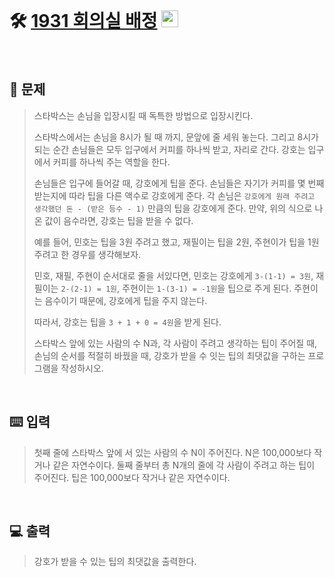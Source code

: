 <br>

# 🛠️ [1931 회의실 배정](http://www.acmicpc.net/problem/1931) <img height="27px" width="27px" src="https://static.solved.ac/tier_small/10.svg"/>

<br>

## 📖 문제
>스타박스는 손님을 입장시킬 때 독특한 방법으로 입장시킨다.
>
>스타박스에서는 손님을 8시가 될 때 까지, 문앞에 줄 세워 놓는다. 그리고 8시가 되는 순간 손님들은 모두 입구에서 커피를 하나씩 받고, 자리로 간다. 강호는 입구에서 커피를 하나씩 주는 역할을 한다.
>
>손님들은 입구에 들어갈 때, 강호에게 팁을 준다. 손님들은 자기가 커피를 몇 번째 받는지에 따라 팁을 다른 액수로 강호에게 준다. 각 손님은 <code>강호에게 원래 주려고 생각했던 돈 - (받은 등수 - 1)</code> 만큼의 팁을 강호에게 준다. 만약, 위의 식으로 나온 값이 음수라면, 강호는 팁을 받을 수 없다.
>
>예를 들어, 민호는 팁을 3원 주려고 했고, 재필이는 팁을 2원, 주현이가 팁을 1원 주려고 한 경우를 생각해보자.
>
>민호, 재필, 주현이 순서대로 줄을 서있다면, 민호는 강호에게 <code>3-(1-1) = 3원</code>, 재필이는 <code>2-(2-1) = 1원</code>, 주현이는 <code>1-(3-1) = -1원</code>을 팁으로 주게 된다. 주현이는 음수이기 때문에, 강호에게 팁을 주지 않는다. 
>
>따라서, 강호는 팁을 <code>3 + 1 + 0 = 4원</code>을 받게 된다.
>
>스타박스 앞에 있는 사람의 수 N과, 각 사람이 주려고 생각하는 팁이 주어질 때, 손님의 순서를 적절히 바꿨을 때, 강호가 받을 수 잇는 팁의 최댓값을 구하는 프로그램을 작성하시오.
>
<br>

## ⌨️ 입력
>첫째 줄에 스타박스 앞에 서 있는 사람의 수 N이 주어진다. N은 100,000보다 작거나 같은 자연수이다. 둘째 줄부터 총 N개의 줄에 각 사람이 주려고 하는 팁이 주어진다. 팁은 100,000보다 작거나 같은 자연수이다.

<br>

## 💻 출력
>강호가 받을 수 있는 팁의 최댓값을 출력한다.

<br><br>
